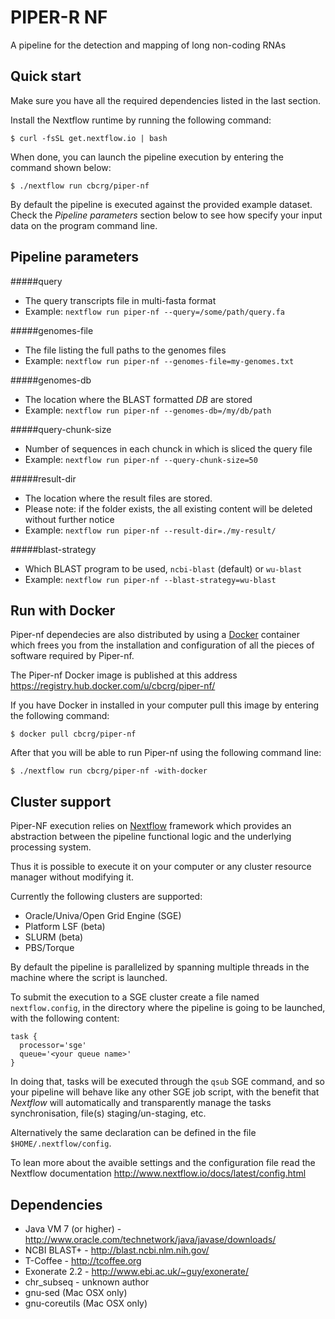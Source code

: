 PIPER-R NF
==========

A pipeline for the detection and mapping of long non-coding RNAs


Quick start
-----------

Make sure you have all the required dependencies listed in the last section. 

Install the Nextflow runtime by running the following command: 

    $ curl -fsSL get.nextflow.io | bash


When done, you can launch the pipeline execution by entering the command shown below:

    $ ./nextflow run cbcrg/piper-nf


By default the pipeline is executed against the provided example dataset. Check the *Pipeline parameters* section below
to see how specify your input data on the program command line.

Pipeline parameters
-------------------

#####query

  * The query transcripts file in multi-fasta format
  * Example: `nextflow run piper-nf --query=/some/path/query.fa`

#####genomes-file

  * The file listing the full paths to the genomes files
  * Example: `nextflow run piper-nf --genomes-file=my-genomes.txt`


#####genomes-db

  * The location where the BLAST formatted *DB* are stored
  * Example: `nextflow run piper-nf --genomes-db=/my/db/path`


#####query-chunk-size

  * Number of sequences in each chunck in which is sliced the query file
  * Example: `nextflow run piper-nf --query-chunk-size=50`


#####result-dir

  * The location where the result files are stored.
  * Please note: if the folder exists, the all existing content will be deleted without further notice
  * Example: `nextflow run piper-nf --result-dir=./my-result/`


#####blast-strategy

  * Which BLAST program to be used, `ncbi-blast` (default) or `wu-blast`
  * Example: `nextflow run piper-nf --blast-strategy=wu-blast`


Run with Docker 
---------------- 

Piper-nf dependecies are also distributed by using a [Docker](http://www.docker.com) container which frees you from 
the installation and configuration of all the pieces of software required by Piper-nf. 

The Piper-nf Docker image is published at this address https://registry.hub.docker.com/u/cbcrg/piper-nf/

If you have Docker in installed in your computer pull this image by entering the following command: 

    $ docker pull cbcrg/piper-nf
  
  
After that you will be able to run Piper-nf using the following command line: 

    $ ./nextflow run cbcrg/piper-nf -with-docker




Cluster support
---------------

Piper-NF execution relies on [Nextflow](http://nextflow.io) framework which provides an abstraction between
the pipeline functional logic and the underlying processing system.

Thus it is possible to execute it on your computer or any cluster resource
manager without modifying it.

Currently the following clusters are supported:

  + Oracle/Univa/Open Grid Engine (SGE)
  + Platform LSF (beta)
  + SLURM (beta)
  + PBS/Torque


By default the pipeline is parallelized by spanning multiple threads in the machine where the script is launched.

To submit the execution to a SGE cluster create a file named `nextflow.config`, in the directory
where the pipeline is going to be launched, with the following content:

    task {
      processor='sge'
      queue='<your queue name>'
    }

In doing that, tasks will be executed through the `qsub` SGE command, and so your pipeline will behave like any
other SGE job script, with the benefit that *Nextflow* will automatically and transparently manage the tasks
synchronisation, file(s) staging/un-staging, etc.

Alternatively the same declaration can be defined in the file `$HOME/.nextflow/config`.

To lean more about the avaible settings and the configuration file read the Nextflow documentation 
 http://www.nextflow.io/docs/latest/config.html


Dependencies
------------
 * Java VM 7 (or higher) - http://www.oracle.com/technetwork/java/javase/downloads/
 * NCBI BLAST+ - http://blast.ncbi.nlm.nih.gov/
 * T-Coffee - http://tcoffee.org
 * Exonerate 2.2 - http://www.ebi.ac.uk/~guy/exonerate/ 
 * chr_subseq - unknown author 
 * gnu-sed (Mac OSX only)
 * gnu-coreutils (Mac OSX only)
